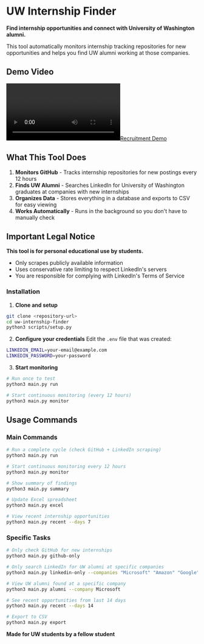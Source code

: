 # UW Internship Finder

**Find internship opportunities and connect with University of Washington alumni.**

This tool automatically monitors internship tracking repositories for new opportunities and helps you find UW alumni working at those companies.

## Demo Video

[![Recruitment Demo](./Recruitment.mp4)](./Recruitment.mp4)

## What This Tool Does

1. **Monitors GitHub** - Tracks internship repositories for new postings every 12 hours
2. **Finds UW Alumni** - Searches LinkedIn for University of Washington graduates at companies with new internships
3. **Organizes Data** - Stores everything in a database and exports to CSV for easy viewing
4. **Works Automatically** - Runs in the background so you don't have to manually check

## Important Legal Notice

**This tool is for personal educational use by students.**
- Only scrapes publicly available information
- Uses conservative rate limiting to respect LinkedIn's servers
- You are responsible for complying with LinkedIn's Terms of Service


### Installation

1. **Clone and setup**
```bash
git clone <repository-url>
cd uw-internship-finder
python3 scripts/setup.py
```

2. **Configure your credentials**
Edit the `.env` file that was created:
```bash
LINKEDIN_EMAIL=your-email@example.com
LINKEDIN_PASSWORD=your-password
```

3. **Start monitoring**
```bash
# Run once to test
python3 main.py run

# Start continuous monitoring (every 12 hours)
python3 main.py monitor
```

## Usage Commands

### Main Commands

```bash
# Run a complete cycle (check GitHub + LinkedIn scraping)
python3 main.py run

# Start continuous monitoring every 12 hours
python3 main.py monitor

# Show summary of findings
python3 main.py summary

# Update Excel spreadsheet
python3 main.py excel

# View recent internship opportunities
python3 main.py recent --days 7
```

### Specific Tasks

```bash
# Only check GitHub for new internships
python3 main.py github-only

# Only search LinkedIn for UW alumni at specific companies
python3 main.py linkedin-only --companies "Microsoft" "Amazon" "Google"

# View UW alumni found at a specific company
python3 main.py alumni --company Microsoft

# See recent opportunities from last 14 days
python3 main.py recent --days 14

# Export to CSV
python3 main.py export
```



**Made for UW students by a fellow student**   
